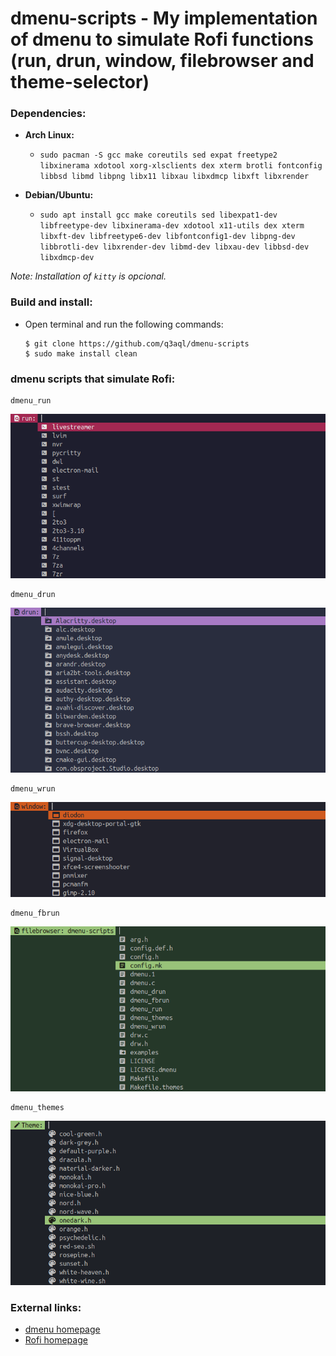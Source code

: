 dmenu-scripts - My implementation of dmenu to simulate Rofi functions (run, drun, window, filebrowser and theme-selector)
=========================================================================================================================

### Dependencies:
  
  * **Arch Linux:**
    * `sudo pacman -S gcc make coreutils sed expat freetype2 libxinerama xdotool xorg-xlsclients dex xterm brotli fontconfig libbsd libmd libpng libx11 libxau libxdmcp libxft libxrender` 

  * **Debian/Ubuntu:**
    * `sudo apt install gcc make coreutils sed libexpat1-dev libfreetype-dev libxinerama-dev xdotool x11-utils dex xterm libxft-dev libfreetype6-dev libfontconfig1-dev libpng-dev libbrotli-dev libxrender-dev libmd-dev libxau-dev libbsd-dev libxdmcp-dev`

_Note: Installation of `kitty` is opcional._ 

### Build and install:

* Open terminal and run the following commands:

  ```shell
  $ git clone https://github.com/q3aql/dmenu-scripts
  $ sudo make install clean
  ````

### dmenu scripts that simulate Rofi:

  ```shell
  dmenu_run
  ```

<img src="examples/dmenu_run.png" /> 


  ```shell
  dmenu_drun
  ```

<img src="examples/dmenu_drun.png" /> 


  ```shell
  dmenu_wrun
  ```

<img src="examples/dmenu_wrun.png" /> 


  ```shell
  dmenu_fbrun
  ```

<img src="examples/dmenu_fbrun.png" /> 


  ```shell
  dmenu_themes
  ```

<img src="examples/dmenu_themes.png" /> 
 
### External links:

  * [dmenu homepage](https://tools.suckless.org/dmenu/)
  * [Rofi homepage](https://github.com/davatorium/rofi)



